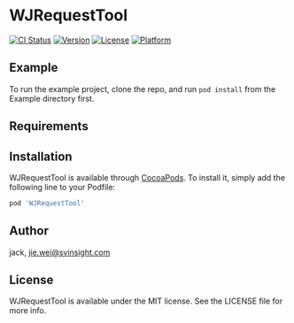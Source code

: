 # WJRequestTool

[![CI Status](https://img.shields.io/travis/jack/WJRequestTool.svg?style=flat)](https://travis-ci.org/jack/WJRequestTool)
[![Version](https://img.shields.io/cocoapods/v/WJRequestTool.svg?style=flat)](https://cocoapods.org/pods/WJRequestTool)
[![License](https://img.shields.io/cocoapods/l/WJRequestTool.svg?style=flat)](https://cocoapods.org/pods/WJRequestTool)
[![Platform](https://img.shields.io/cocoapods/p/WJRequestTool.svg?style=flat)](https://cocoapods.org/pods/WJRequestTool)

## Example

To run the example project, clone the repo, and run `pod install` from the Example directory first.

## Requirements

## Installation

WJRequestTool is available through [CocoaPods](https://cocoapods.org). To install
it, simply add the following line to your Podfile:

```ruby
pod 'WJRequestTool'
```

## Author

jack, jie.wei@svinsight.com

## License

WJRequestTool is available under the MIT license. See the LICENSE file for more info.
